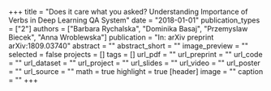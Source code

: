 +++
title = "Does it care what you asked? Understanding Importance of Verbs in Deep Learning QA System"
date = "2018-01-01"
publication_types = ["2"]
authors = ["Barbara Rychalska", "Dominika Basaj", "Przemyslaw Biecek", "Anna Wroblewska"]
publication = "In: arXiv preprint arXiv:1809.03740"
abstract = ""
abstract_short = ""
image_preview = ""
selected = false
projects = []
tags = []
url_pdf = ""
url_preprint = ""
url_code = ""
url_dataset = ""
url_project = ""
url_slides = ""
url_video = ""
url_poster = ""
url_source = ""
math = true
highlight = true
[header]
image = ""
caption = ""
+++
